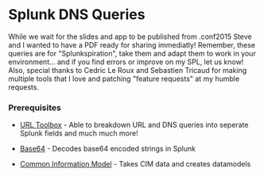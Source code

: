 # Splunk DNS Queries

While we wait for the slides and app to be published from .conf2015 Steve and I wanted to have a PDF ready for sharing immediatly! Remember, these queries are for "Splunkspiration", take them and adapt them to work in your environment... and if you find errors or improve on my SPL, let us know! Also, special thanks to Cedric Le Roux and Sebastien Tricaud for making multiple tools that I love and patching "feature requests" at my humble requests.
### Prerequisites
* [URL Toolbox] - Able to breakdown URL and DNS queries into seperate Splunk fields and much much more!
* [Base64] - Decodes base64 encoded strings in Splunk
* [Common Information Model] - Takes CIM data and creates datamodels


   [URL Toolbox]: <https://splunkbase.splunk.com/app/2734/>
   [Base64]: <https://splunkbase.splunk.com/app/1922/>
   [Common Information Model]: <https://splunkbase.splunk.com/app/1621/>
   
